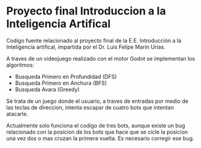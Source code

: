 # Proyecto final Introduccion a la Inteligencia Artifical

Codigo fuente relacionado al proyecto final de la E.E. Introducción a la Inteligencia artifical, impartida por el Dr. Luis Felipe Marin Urias.

A traves de un videojuego realizado con el motor Godot se implementan los algoritmos:
* Busqueda Primero en Profundidad (DFS)
* Busqueda Primero en Anchura (BFS)
* Busqueda Avara (Greedy)

Se trata de un juego donde el usuario, a traves de entradas por medio de las teclas de direccion, intenta escapar de cuatro bots que intentan atacarle. 

Actualmente solo funciona el codigo de tres bots, aunque existe un bug relacionado con la posicion de los bots que hace que se cicle la posicion una vez dos o mas cruzan la primera vuelta. Es necesario corregir ese bug.